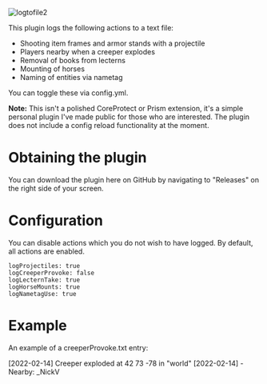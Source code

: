 ![logtofile2](https://user-images.githubusercontent.com/60233722/153992586-c9af19c5-1d09-4f21-8134-ff195b881fe8.png)

This plugin logs the following actions to a text file:

- Shooting item frames and armor stands with a projectile
- Players nearby when a creeper explodes
- Removal of books from lecterns
- Mounting of horses
- Naming of entities via nametag

You can toggle these via config.yml.

**Note:** This isn't a polished CoreProtect or Prism extension, it's a simple personal plugin I've made public for those who are interested. The plugin does not include a config reload functionality at the moment.


# Obtaining the plugin

You can download the plugin here on GitHub by navigating to "Releases" on the right side of your screen.

# Configuration

You can disable actions which you do not wish to have logged. By default, all actions are enabled.

```
logProjectiles: true
logCreeperProvoke: false
logLecternTake: true
logHorseMounts: true
logNametagUse: true
```

# Example

An example of a creeperProvoke.txt entry:

[2022-02-14] Creeper exploded at 42 73 -78 in "world"
[2022-02-14] - Nearby: _NickV
